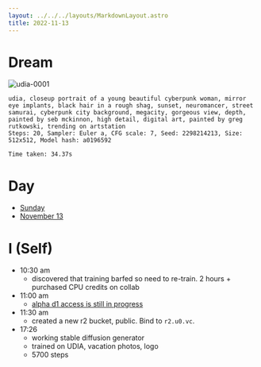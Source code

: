 ```yaml
---
layout: ../../../layouts/MarkdownLayout.astro
title: 2022-11-13
---
```


# Dream

![udia-0001](https://r2.u0.vc/udia-0001.png "Hello, universe/you/udia.")
```
udia, closeup portrait of a young beautiful cyberpunk woman, mirror eye implants, black hair in a rough shag, sunset, neuromancer, street samurai, cyberpunk city background, megacity, gorgeous view, depth, painted by seb mckinnon, high detail, digital art, painted by greg rutkowski, trending on artstation
Steps: 20, Sampler: Euler a, CFG scale: 7, Seed: 2298214213, Size: 512x512, Model hash: a0196592

Time taken: 34.37s
```

# Day

- [Sunday](https://en.wikipedia.org/wiki/Sunday)
- [November 13](https://en.wikipedia.org/wiki/November_13)

# I (Self)

- 10:30 am
    - discovered that training barfed so need to re-train. 2 hours + purchased CPU credits on collab
- 11:00 am 
    - [alpha d1 access is still in progress](https://discord.com/channels/595317990191398933/992060581832032316/1040731875876024392)
- 11:30 am
    - created a new r2 bucket, public. Bind to `r2.u0.vc`.
- 17:26
    - working stable diffusion generator
    - trained on UDIA, vacation photos, logo
    - 5700 steps
